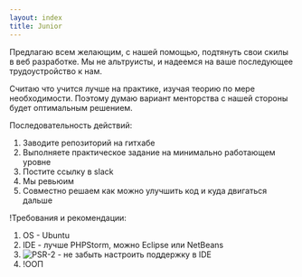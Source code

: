 ```yaml
---
layout: index
title: Junior
---
```


Предлагаю всем желающим, с нашей помощью, подтянуть свои скилы в веб разработке.
Мы не альтруисты, и надеемся на ваше последующее трудоустройство к нам.

Считаю что учится лучше на практике, изучая теорию по мере необходимости.
Поэтому думаю вариант менторства с нашей стороны будет оптимальным решением.

Последовательность действий:
1. Заводите репозиторий на гитхабе
2. Выполняете практическое задание на минимально работающем уровне
3. Постите ссылку в slack
4. Мы ревьюим
5. Совместно решаем как можно улучшить код и куда двигаться дальше


!Требования и рекомендации:
1. OS - Ubuntu
2. IDE - лучше PHPStorm, можно Eclipse или NetBeans
3. ![PSR-2](http://www.php-fig.org/psr/psr-2/) - не забыть настроить поддержку в IDE
4. !ООП

